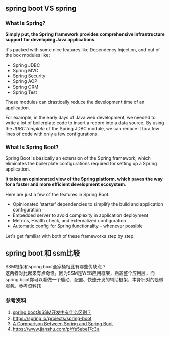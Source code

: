 ## spring boot VS spring

### What Is Spring?
**Simply put, the Spring framework provides comprehensive infrastructure support for developing Java applications**.

It's packed with some nice features like Dependency Injection, and out of the box modules like:

-   Spring JDBC
-   Spring MVC
-   Spring Security
-   Spring AOP
-   Spring ORM
-   Spring Test

These modules can drastically reduce the development time of an application.

For example, in the early days of Java web development, we needed to write a lot of boilerplate code to insert a record into a data source. By using the _JDBCTemplate_ of the Spring JDBC module, we can reduce it to a few lines of code with only a few configurations.

### What Is Spring Boot?

Spring Boot is basically an extension of the Spring framework, which eliminates the boilerplate configurations required for setting up a Spring application.

**It takes an opinionated view of the Spring platform, which paves the way for a faster and more efficient development ecosystem**.

Here are just a few of the features in Spring Boot:

-   Opinionated ‘starter' dependencies to simplify the build and application configuration
-   Embedded server to avoid complexity in application deployment
-   Metrics, Health check, and externalized configuration
-   Automatic config for Spring functionality – whenever possible

Let's get familiar with both of these frameworks step by step.


## spring boot 和 ssm比较

SSM框架和spring boot全家桶相比有哪些优缺点？  
这两者对比起来有点奇怪。因为SSM是WEB应用框架，涵盖整个应用层，而spring boot你可以看做一个启动、配置、快速开发的辅助框架，本身针对的是微服务。参考资料[1]

### 参考资料
1. [spring boot和SSM开发中有什么区别？](https://blog.csdn.net/qq_43202482/article/details/88378771)
2. https://spring.io/projects/spring-boot
3. [A Comparison Between Spring and Spring Boot](https://www.baeldung.com/spring-vs-spring-boot)
4. https://www.jianshu.com/p/ffe5ebe17c3a